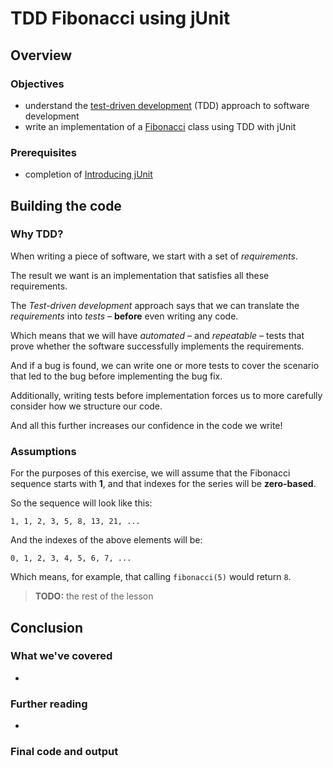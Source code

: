 # TDD Fibonacci using jUnit


## Overview

### Objectives

- understand the [test-driven development](https://en.wikipedia.org/wiki/Test-driven_development) (TDD) approach to software development
- write an implementation of a [Fibonacci](https://en.wikipedia.org/wiki/Fibonacci_number) class using TDD with jUnit

### Prerequisites

- completion of [Introducing jUnit](../step-1-junit/introducing-junit.md)


## Building the code

### Why TDD?

When writing a piece of software, we start with a set of _requirements_.

The result we want is an implementation that satisfies all these requirements.

The _Test-driven development_ approach says that we can translate the _requirements_ into _tests_ – **before** even writing any code.

Which means that we will have _automated_ – and _repeatable_ – tests that prove whether the software successfully implements the requirements.

And if a bug is found, we can write one or more tests to cover the scenario that led to the bug before implementing the bug fix.

Additionally, writing tests before implementation forces us to more carefully consider how we structure our code.

And all this further increases our confidence in the code we write!


### Assumptions

For the purposes of this exercise, we will assume that the Fibonacci sequence starts with **1**, and that indexes for the series will be **zero-based**.

So the sequence will look like this:

```
1, 1, 2, 3, 5, 8, 13, 21, ...
```

And the indexes of the above elements will be:

```
0, 1, 2, 3, 4, 5, 6, 7, ...
```

Which means, for example, that calling `fibonacci(5)` would return `8`.


> **TODO:** the rest of the lesson


## Conclusion

### What we've covered

- 

### Further reading

- 

### Final code and output

